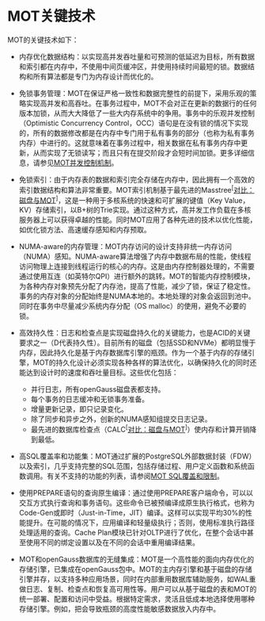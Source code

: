 # MOT关键技术<a name="ZH-CN_TOPIC_0280525157"></a>

MOT的关键技术如下：

-   内存优化数据结构：以实现高并发吞吐量和可预测的低延迟为目标，所有数据和索引都在内存中，不使用中间页缓冲区，并使用持续时间最短的锁。数据结构和所有算法都是专门为内存设计而优化的。
-   免锁事务管理：MOT在保证严格一致性和数据完整性的前提下，采用乐观的策略实现高并发和高吞吐。在事务过程中，MOT不会对正在更新的数据行的任何版本加锁，从而大大降低了一些大内存系统中的争用。事务中的乐观并发控制（Optimistic Concurrency Control，OCC）语句是在没有锁的情况下实现的，所有的数据修改都是在内存中专门用于私有事务的部分（也称为私有事务内存）中进行的。这就意味着在事务过程中，相关数据在私有事务内存中更新，从而实现了无锁读写；而且只有在提交阶段才会短时间加锁。更多详细信息，请参见[MOT并发控制机制](MOT并发控制机制.md)。
-   免锁索引：由于内存表的数据和索引完全存储在内存中，因此拥有一个高效的索引数据结构和算法非常重要。MOT索引机制基于最先进的Masstree<sup>\[</sup>[对比：磁盘与MOT](对比-磁盘与MOT.md)<sup>\]</sup>，这是一种用于多核系统的快速和可扩展的键值（Key Value，KV）存储索引，以B+树的Trie实现。通过这种方式，高并发工作负载在多核服务器上可以获得卓越的性能。同时MOT应用了各种先进的技术以优化性能，如优化锁方法、高速缓存感知和内存预取。
-   NUMA-aware的内存管理：MOT内存访问的设计支持非统一内存访问（NUMA）感知。NUMA-aware算法增强了内存中数据布局的性能，使线程访问物理上连接到线程运行的核心的内存。这是由内存控制器处理的，不需要通过使用互连（如英特尔QPI）进行额外的跳转。MOT的智能内存控制模块，为各种内存对象预先分配了内存池，提高了性能，减少了锁，保证了稳定性。事务的内存对象的分配始终是NUMA本地的。本地处理的对象会返回到池中。同时在事务中尽量减少系统内存分配（OS malloc）的使用，避免不必要的锁。
-   高效持久性：日志和检查点是实现磁盘持久化的关键能力，也是ACID的关键要求之一（D代表持久性）。目前所有的磁盘（包括SSD和NVMe）都明显慢于内存，因此持久化是基于内存数据库引擎的瓶颈。作为一个基于内存的存储引擎，MOT的持久化设计必须实现各种各样的算法优化，以确保持久化的同时还能达到设计时的速度和吞吐量目标。这些优化包括：
    -   并行日志，所有openGauss磁盘表都支持。
    -   每个事务的日志缓冲和无锁事务准备。
    -   增量更新记录，即只记录变化。
    -   除了同步和异步之外，创新的NUMA感知组提交日志记录。
    -   最先进的数据库检查点（CALC<sup>\[</sup>[对比：磁盘与MOT](对比-磁盘与MOT.md)<sup>\]</sup>）使内存和计算开销降到最低。

-   高SQL覆盖率和功能集：MOT通过扩展的PostgreSQL外部数据封装（FDW）以及索引，几乎支持完整的SQL范围，包括存储过程、用户定义函数和系统函数调用。有关不支持的功能的列表，请参阅[MOT SQL覆盖和限制](MOT-SQL覆盖和限制.md)。
-   使用PREPARE语句的查询原生编译：通过使用PREPARE客户端命令，可以以交互方式执行查询和事务语句。这些命令已被预编译成原生执行格式，也称为Code-Gen或即时（Just-in-Time，JIT）编译。这样可以实现平均30%的性能提升。在可能的情况下，应用编译和轻量级执行；否则，使用标准执行路径处理适用的查询。Cache Plan模块已针对OLTP进行了优化，在整个会话中甚至使用不同的绑定设置以及在不同的会话中重用编译结果。
-   MOT和openGauss数据库的无缝集成：MOT是一个高性能的面向内存优化的存储引擎，已集成在openGauss包中。MOT的主内存引擎和基于磁盘的存储引擎并存，以支持多种应用场景，同时在内部重用数据库辅助服务，如WAL重做日志、复制、检查点和恢复高可用性等。用户可以从基于磁盘的表和MOT的统一部署、配置和访问中受益。根据特定需求，灵活且低成本地选择使用哪种存储引擎。例如，把会导致瓶颈的高度性能敏感数据放入内存中。

